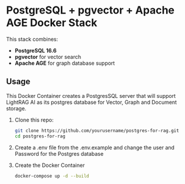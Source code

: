 # PostgreSQL + pgvector + Apache AGE Docker Stack

This stack combines:
- **PostgreSQL 16.6**
- **pgvector** for vector search
- **Apache AGE** for graph database support

## Usage

This Docker Container creates a PostgresSQL server that will support LightRAG AI as its postgres database for Vector, Graph and Document storage.
1. Clone this repo:
   ```bash
   git clone https://github.com/yourusername/postgres-for-rag.git
   cd postgres-for-rag
   
2. Create a .env file from the .env.example and change the user and Password for the Postgres database
   
3. Create the Docker Container
   ```bash
   docker-compose up -d --build

